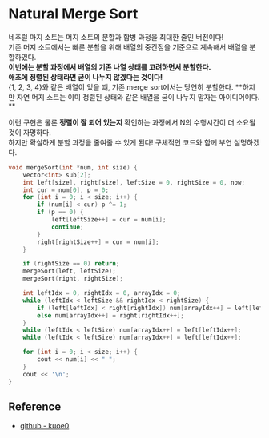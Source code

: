 # Natural Merge Sort

네추럴 마지 소트는 머지 소트의 분할과 합병 과정을 최대한 줄인 버전이다! <br>
기존 머지 소트에서는 빠른 분할을 위해 배열의 중간점을 기준으로 계속해서 배열을 분할하였다. <br>
**이번에는 분할 과정에서 배열의 기존 나열 상태를 고려하면서 분할한다.** <br>
**애초에 정렬된 상태라면 굳이 나누지 않겠다는 것이다!** <br>
{1, 2, 3, 4}와 같은 배열이 있을 떄, 기존 merge sort에서는 당연히 분할한다. **하지만 자연 머지 소트는 이미 정렬된 상태와 같은 배열을 굳이 나누지 말자는 아이디어이다.
** <br>

이런 구현은 물론 **정렬이 잘 되어 있는지** 확인하는 과정에서 N의 수행시간이 더 소요될 것이 자명하다. <br>
하지만 확실하게 분할 과정을 줄여줄 수 있게 된다! 구체적인 코드와 함께 부연 설명하겠다.

```cpp
void mergeSort(int *num, int size) {
    vector<int> sub[2];
    int left[size], right[size], leftSize = 0, rightSize = 0, now;
    int cur = num[0], p = 0;
    for (int i = 0; i < size; i++) {
        if (num[i] < cur) p ^= 1;
        if (p == 0) {
            left[leftSize++] = cur = num[i];
            continue;
        }
        right[rightSize++] = cur = num[i];
    }

    if (rightSize == 0) return;
    mergeSort(left, leftSize);
    mergeSort(right, rightSize);

    int leftIdx = 0, rightIdx = 0, arrayIdx = 0;
    while (leftIdx < leftSize && rightIdx < rightSize) {
        if (left[leftIdx] < right[rightIdx]) num[arrayIdx++] = left[leftIdx++];
        else num[arrayIdx++] = right[rightIdx++];
    }
    while (leftIdx < leftSize) num[arrayIdx++] = left[leftIdx++];
    while (leftIdx < leftSize) num[arrayIdx++] = left[leftIdx++];

    for (int i = 0; i < size; i++) {
        cout << num[i] << " ";
    }
    cout << '\n';
}
```

## Reference
- [github - kuoe0](https://gist.github.com/kuoe0)

